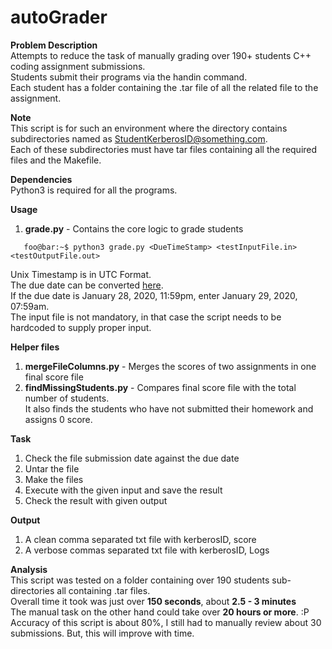 # autoGrader
<strong>Problem Description</strong>\
Attempts to reduce the task of manually grading over 190+ students C++ coding assignment submissions.\
Students submit their programs via the handin command.\
Each student has a folder containing the .tar file of all the related file to the assignment.

<strong>Note</strong>\
This script is for such an environment where the directory contains subdirectories named as StudentKerberosID@something.com.\
Each of these subdirectories must have tar files containing all the required files and the Makefile.

<strong>Dependencies</strong>\
Python3 is required for all the programs.

<strong>Usage</strong>
1. <strong>grade.py</strong> - Contains the core logic to grade students
```console
   foo@bar:~$ python3 grade.py <DueTimeStamp> <testInputFile.in> <testOutputFile.out>
```
Unix Timestamp is in UTC Format.\
The due date can be converted [here](https://www.unixtimestamp.com/index.php).\
If the due date is January 28, 2020, 11:59pm, enter January 29, 2020, 07:59am.\
The input file is not mandatory, in that case the script needs to be hardcoded to supply proper input.

<strong>Helper files</strong>
1. <strong>mergeFileColumns.py</strong> - Merges the scores of two assignments in one final score file
2. <strong>findMissingStudents.py</strong> - Compares final score file with the total number of students.\
   It also finds the students who have not submitted their homework and assigns 0 score.

<strong>Task</strong>
1. Check the file submission date against the due date
2. Untar the file
3. Make the files
4. Execute with the given input and save the result
5. Check the result with given output

<strong>Output</strong>
1. A clean comma separated txt file with kerberosID, score
2. A verbose commas separated txt file with kerberosID, Logs

<strong>Analysis</strong>\
This script was tested on a folder containing over 190 students sub-directories all containing .tar files.\
Overall time it took was just over <strong>150 seconds</strong>, about <strong>2.5 - 3 minutes</strong>\
The manual task on the other hand could take over <strong>20 hours or more</strong>. :P
Accuracy of this script is about 80%, I still had to manually review about 30 submissions.
But, this will improve with time.
